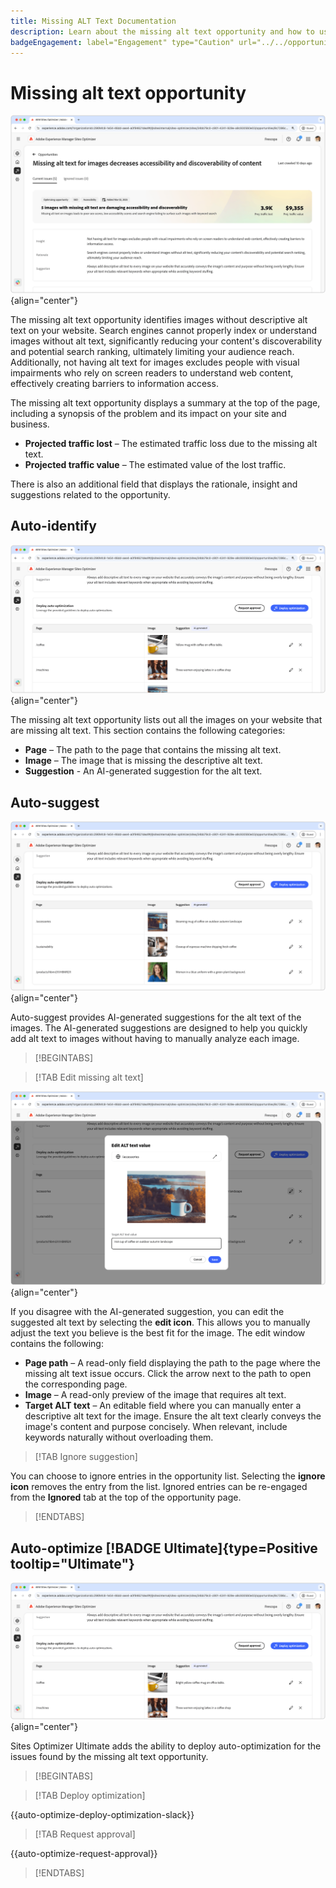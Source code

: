 ```yaml
---
title: Missing ALT Text Documentation
description: Learn about the missing alt text opportunity and how to use it to improve engagement on your website.
badgeEngagement: label="Engagement" type="Caution" url="../../opportunity-types/engagement.md" tooltip="Engagement"
---
```


# Missing alt text opportunity

![Missing alt text opportunity](./assets/missing-alt-text/hero.png){align="center"}

The missing alt text opportunity identifies images without descriptive alt text on your website. Search engines cannot properly index or understand images without alt text, significantly reducing your content's discoverability and potential search ranking, ultimately limiting your audience reach. Additionally, not having alt text for images excludes people with visual impairments who rely on screen readers to understand web content, effectively creating barriers to information access.

The missing alt text opportunity displays a summary at the top of the page, including a synopsis of the problem and its impact on your site and business.

* **Projected traffic lost** – The estimated traffic loss due to the missing alt text.
* **Projected traffic value** – The estimated value of the lost traffic.

There is also an additional field that displays the rationale, insight and suggestions related to the opportunity.

## Auto-identify

![Auto-identify missing alt text](./assets/missing-alt-text/auto-identify.png){align="center"}

The missing alt text opportunity lists out all the images on your website that are missing alt text. This section contains the following categories:

* **Page** – The path to the page that contains the missing alt text.
* **Image** – The image that is missing the descriptive alt text.
* **Suggestion** - An AI-generated suggestion for the alt text.

## Auto-suggest

![Auto-suggest missing alt text](./assets/missing-alt-text/auto-suggest.png){align="center"}

Auto-suggest provides AI-generated suggestions for the alt text of the images. The AI-generated suggestions are designed to help you quickly add alt text to images without having to manually analyze each image. 

>[!BEGINTABS]

>[!TAB Edit missing alt text]

![Edit missing alt text](./assets/missing-alt-text/edit-alt-text-value.png){align="center"}

If you disagree with the AI-generated suggestion, you can edit the suggested alt text by selecting the **edit icon**. This allows you to manually adjust the text you believe is the best fit for the image. The edit window contains the following:

* **Page path** – A read-only field displaying the path to the page where the missing alt text issue occurs. Click the arrow next to the path to open the corresponding page.  
* **Image** – A read-only preview of the image that requires alt text.  
* **Target ALT text** – An editable field where you can manually enter a descriptive alt text for the image. Ensure the alt text clearly conveys the image's content and purpose concisely. When relevant, include keywords naturally without overloading them.  

>[!TAB Ignore suggestion]

You can choose to ignore entries in the opportunity list. Selecting the **ignore icon** removes the entry from the list. Ignored entries can be re-engaged from the **Ignored** tab at the top of the opportunity page.

>[!ENDTABS]

## Auto-optimize [!BADGE Ultimate]{type=Positive tooltip="Ultimate"}


![Auto-optimize missing alt text](./assets/missing-alt-text/auto-optimize.png){align="center"}

Sites Optimizer Ultimate adds the ability to deploy auto-optimization for the issues found by the missing alt text opportunity. <!--- TBD-need more in-depth and opportunity specific information here. What does the auto-optimization do?-->

>[!BEGINTABS]

>[!TAB Deploy optimization]

{{auto-optimize-deploy-optimization-slack}}

>[!TAB Request approval]

{{auto-optimize-request-approval}}

>[!ENDTABS]
